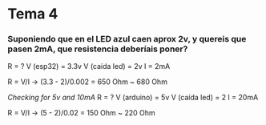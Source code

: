 # Tema 4
### Suponiendo que en el LED azul caen aprox 2v, y quereis que pasen 2mA, que resistencia deberíais poner?
R = ?
V (esp32) = 3.3v
V (caída led) = 2v
I = 2mA

R = V/I -> (3.3 - 2)/0.002 = 650 Ohm ~ 680 Ohm

_Checking for 5v and 10mA_
R = ?
V (arduino) = 5v
V (caída led) = 2
I = 20mA

R = V/I -> (5 - 2)/0.02 = 150 Ohm ~ 220 Ohm